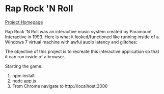 # Rap Rock 'N Roll


[Project Homepage](https://vjmedia.wpi.edu/Rock_Rap_n_Roll)

Rap Rock 'N Roll was an interactive music system created by Paramount Interactive in 1993. Here is what it looked/functioned like running inside of a Windows 7 virtual machine with awful audio latency and glitches:


The objective of this project is to recreate this interactive application so that it can run inside of a browser.



Starting the game:

1. npm install
2. node app.js
3. From Chrome navigate to http://localhost:3000
